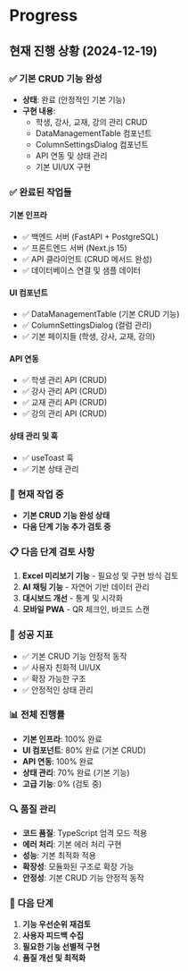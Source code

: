 # Progress

## 현재 진행 상황 (2024-12-19)

### ✅ **기본 CRUD 기능 완성**
- **상태**: 완료 (안정적인 기본 기능)
- **구현 내용**: 
  - 학생, 강사, 교재, 강의 관리 CRUD
  - DataManagementTable 컴포넌트
  - ColumnSettingsDialog 컴포넌트
  - API 연동 및 상태 관리
  - 기본 UI/UX 구현

### ✅ **완료된 작업들**

#### **기본 인프라**
- ✅ 백엔드 서버 (FastAPI + PostgreSQL)
- ✅ 프론트엔드 서버 (Next.js 15)
- ✅ API 클라이언트 (CRUD 메서드 완성)
- ✅ 데이터베이스 연결 및 샘플 데이터

#### **UI 컴포넌트**
- ✅ DataManagementTable (기본 CRUD 기능)
- ✅ ColumnSettingsDialog (컬럼 관리)
- ✅ 기본 페이지들 (학생, 강사, 교재, 강의)

#### **API 연동**
- ✅ 학생 관리 API (CRUD)
- ✅ 강사 관리 API (CRUD)
- ✅ 교재 관리 API (CRUD)
- ✅ 강의 관리 API (CRUD)

#### **상태 관리 및 훅**
- ✅ useToast 훅
- ✅ 기본 상태 관리

### 🔧 **현재 작업 중**
- **기본 CRUD 기능 완성 상태**
- **다음 단계 기능 추가 검토 중**

### 📋 **다음 단계 검토 사항**
1. **Excel 미리보기 기능** - 필요성 및 구현 방식 검토
2. **AI 채팅 기능** - 자연어 기반 데이터 관리
3. **대시보드 개선** - 통계 및 시각화
4. **모바일 PWA** - QR 체크인, 바코드 스캔

### 🎯 **성공 지표**
- ✅ 기본 CRUD 기능 안정적 동작
- ✅ 사용자 친화적 UI/UX
- ✅ 확장 가능한 구조
- ✅ 안정적인 상태 관리

### 📊 **전체 진행률**
- **기본 인프라**: 100% 완료
- **UI 컴포넌트**: 80% 완료 (기본 CRUD)
- **API 연동**: 100% 완료
- **상태 관리**: 70% 완료 (기본 기능)
- **고급 기능**: 0% (검토 중)

### 🔍 **품질 관리**
- **코드 품질**: TypeScript 엄격 모드 적용
- **에러 처리**: 기본 에러 처리 구현
- **성능**: 기본 최적화 적용
- **확장성**: 모듈화된 구조로 확장 가능
- **안정성**: 기본 CRUD 기능 안정적 동작

### 📝 **다음 단계**
1. **기능 우선순위 재검토**
2. **사용자 피드백 수집**
3. **필요한 기능 선별적 구현**
4. **품질 개선 및 최적화** 